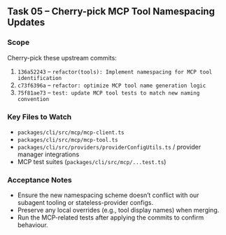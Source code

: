 ## Task 05 – Cherry-pick MCP Tool Namespacing Updates

### Scope
Cherry-pick these upstream commits:

1. `136a52243` – `refactor(tools): Implement namespacing for MCP tool identification`
2. `c73f6396a` – `refactor: optimize MCP tool name generation logic`
3. `75f81ae73` – `test: update MCP tool tests to match new naming convention`

### Key Files to Watch
- `packages/cli/src/mcp/mcp-client.ts`
- `packages/cli/src/mcp/mcp-tool.ts`
- `packages/cli/src/providers/providerConfigUtils.ts` / provider manager integrations
- MCP test suites (`packages/cli/src/mcp/...test.ts`)

### Acceptance Notes
- Ensure the new namespacing scheme doesn’t conflict with our subagent tooling or stateless-provider configs.
- Preserve any local overrides (e.g., tool display names) when merging.
- Run the MCP-related tests after applying the commits to confirm behaviour.
